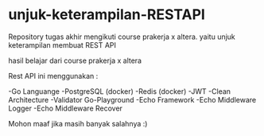 <!-- @format -->

# unjuk-keterampilan-RESTAPI

Repository tugas akhir mengikuti course prakerja x altera. yaitu unjuk keterampilan membuat REST API

hasil belajar dari course prakerja x altera

Rest API ini menggunakan :

-Go Languange
-PostgreSQL (docker)
-Redis (docker)
-JWT
-Clean Architecture
-Validator Go-Playground
-Echo Framework
-Echo Middleware Logger
-Echo Middleware Recover

Mohon maaf jika masih banyak salahnya :)
